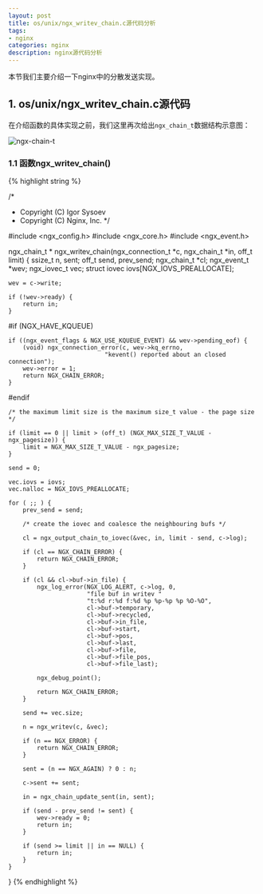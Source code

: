 ```yaml
---
layout: post
title: os/unix/ngx_writev_chain.c源代码分析
tags:
- nginx
categories: nginx
description: nginx源代码分析
---
```




本节我们主要介绍一下nginx中的分散发送实现。


<!-- more -->



## 1. os/unix/ngx_writev_chain.c源代码

在介绍函数的具体实现之前，我们这里再次给出```ngx_chain_t```数据结构示意图：

![ngx-chain-t](https://ivanzz1001.github.io/records/assets/img/nginx/ngx_chain_t.jpg)

### 1.1 函数ngx_writev_chain()
{% highlight string %}

/*
 * Copyright (C) Igor Sysoev
 * Copyright (C) Nginx, Inc.
 */


#include <ngx_config.h>
#include <ngx_core.h>
#include <ngx_event.h>


ngx_chain_t *
ngx_writev_chain(ngx_connection_t *c, ngx_chain_t *in, off_t limit)
{
    ssize_t        n, sent;
    off_t          send, prev_send;
    ngx_chain_t   *cl;
    ngx_event_t   *wev;
    ngx_iovec_t    vec;
    struct iovec   iovs[NGX_IOVS_PREALLOCATE];

    wev = c->write;

    if (!wev->ready) {
        return in;
    }

#if (NGX_HAVE_KQUEUE)

    if ((ngx_event_flags & NGX_USE_KQUEUE_EVENT) && wev->pending_eof) {
        (void) ngx_connection_error(c, wev->kq_errno,
                               "kevent() reported about an closed connection");
        wev->error = 1;
        return NGX_CHAIN_ERROR;
    }

#endif

    /* the maximum limit size is the maximum size_t value - the page size */

    if (limit == 0 || limit > (off_t) (NGX_MAX_SIZE_T_VALUE - ngx_pagesize)) {
        limit = NGX_MAX_SIZE_T_VALUE - ngx_pagesize;
    }

    send = 0;

    vec.iovs = iovs;
    vec.nalloc = NGX_IOVS_PREALLOCATE;

    for ( ;; ) {
        prev_send = send;

        /* create the iovec and coalesce the neighbouring bufs */

        cl = ngx_output_chain_to_iovec(&vec, in, limit - send, c->log);

        if (cl == NGX_CHAIN_ERROR) {
            return NGX_CHAIN_ERROR;
        }

        if (cl && cl->buf->in_file) {
            ngx_log_error(NGX_LOG_ALERT, c->log, 0,
                          "file buf in writev "
                          "t:%d r:%d f:%d %p %p-%p %p %O-%O",
                          cl->buf->temporary,
                          cl->buf->recycled,
                          cl->buf->in_file,
                          cl->buf->start,
                          cl->buf->pos,
                          cl->buf->last,
                          cl->buf->file,
                          cl->buf->file_pos,
                          cl->buf->file_last);

            ngx_debug_point();

            return NGX_CHAIN_ERROR;
        }

        send += vec.size;

        n = ngx_writev(c, &vec);

        if (n == NGX_ERROR) {
            return NGX_CHAIN_ERROR;
        }

        sent = (n == NGX_AGAIN) ? 0 : n;

        c->sent += sent;

        in = ngx_chain_update_sent(in, sent);

        if (send - prev_send != sent) {
            wev->ready = 0;
            return in;
        }

        if (send >= limit || in == NULL) {
            return in;
        }
    }
}
{% endhighlight %}









<br />
<br />
<br />

